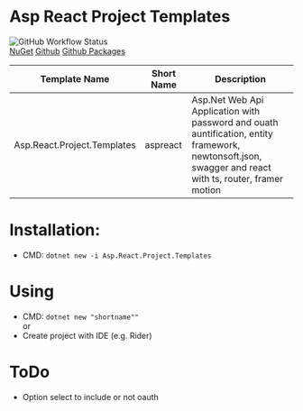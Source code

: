 # Asp React Project Templates  
![GitHub Workflow Status](https://img.shields.io/github/workflow/status/Neisvestney/Asp.React.Project.Templates/Release%20to%20NuGet?label=publish)  
[NuGet](https://www.nuget.org/packages/Asp.React.Project.Templates)
[Github](https://github.com/Neisvestney/Asp.React.Project.Templates)
[Github Packages](https://github.com/Neisvestney/Asp.React.Project.Templates/packages/1539121)  

| Template Name               | Short Name | Description                                                                                                                                            |
|-----------------------------|------------|--------------------------------------------------------------------------------------------------------------------------------------------------------|
| Asp.React.Project.Templates | aspreact   | Asp.Net Web Api Application with password and ouath auntification, entity framework, newtonsoft.json, swagger and react with ts, router, framer motion |

# Installation:
- CMD: `dotnet new -i Asp.React.Project.Templates`

# Using
- CMD: `dotnet new "shortname""`  
or
- Create project with IDE (e.g. Rider)

# ToDo
- Option select to include or not oauth
